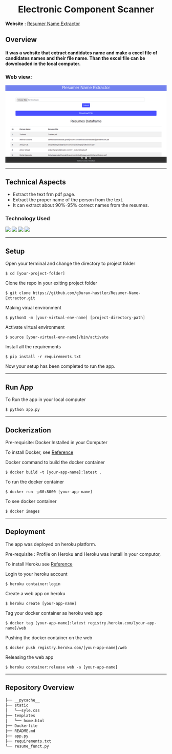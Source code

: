 
<h1 align="center" >Electronic Component Scanner</h1>

**Website** : [Resumer Name Extractor](https://resumer-name-extractor.herokuapp.com/)


## Overview
#### It was a website that extract candidates name and make a excel file of candidates names and their file name. Than the excel file can be downloaded in the local computer. 
### Web view:
![](https://github.com/g0urav-hustler/Resumer-Name-Extractor/blob/master/web%20image/website%20image.png)

----------------------------
## Technical Aspects
- Extract the text frm pdf page.
- Extract the proper name of the person from the text.
- It can extract about 90%-95% correct names from the resumes.

### Technology Used 
![](https://img.shields.io/badge/Python-3.7-blue.svg)
![](https://img.shields.io/badge/Flask-1.1.1-blue.svg)
![](https://img.shields.io/badge/Docker-20.10.12-blue.svg)
![](https://img.shields.io/badge/Heroku-7.59.1-blue.svg)

----------------------------
## Setup

Open your terminal and change the directory to project folder
```
$ cd [your-project-folder]
```
Clone the repo in your exiting project folder
```
$ git clone https://github.com/g0urav-hustler/Resumer-Name-Extractor.git
```
Making virual environment 
```
$ python3 -m [your-virtual-env-name] [project-directory-path]
```
Activate virtual environment 
```
$ source [your-virtual-env-name]/bin/activate
```
Install all the requirements
```
$ pip install -r requirements.txt
```
Now your setup has been completed to run the app.

----------------------------
## Run App
To Run the app in your local computer
```
$ python app.py
```
----------------------------
## Dockerization
Pre-requisite: Docker Installed in your Computer 

To install Docker, see [Reference](https://runnable.com/docker/getting-started/)

Docker command to build the docker container
```
$ docker build -t [your-app-name]:latest .
 ```
To run the docker container
``` 
$ docker run -p80:8000 [your-app-name]
```
To see docker container 
```
$ docker images
```

----------------------------
## Deployment
The app was deployed on heroku platform.

Pre-requisite : Profile on Heroku and Heroku was install in your computor,

To install Heroku see [Reference](https://devcenter.heroku.com/articles/heroku-cli)

Login to your heroku account
```
$ heroku container:login
```
Create a web app on heroku
```
$ heroku create [your-app-name]
```
Tag your docker container as heroku web app
```
$ docker tag [your-app-name]:latest registry.heroku.com/[your-app-name]/web
```
Pushing the docker container on the web
```
$ docker push registry.heroku.com/[your-app-name]/web
```
Releasing the web app
```
$ heroku container:release web -a [your-app-name]
```

----------------------------
## Repository Overview
```
├── __pycache__
├── static 
│   └──syle.css
├── templates
│   └── home.html
├── Dockerfile
├── README.md
├── app.py
├── requirements.txt
└── resume_funct.py
```



